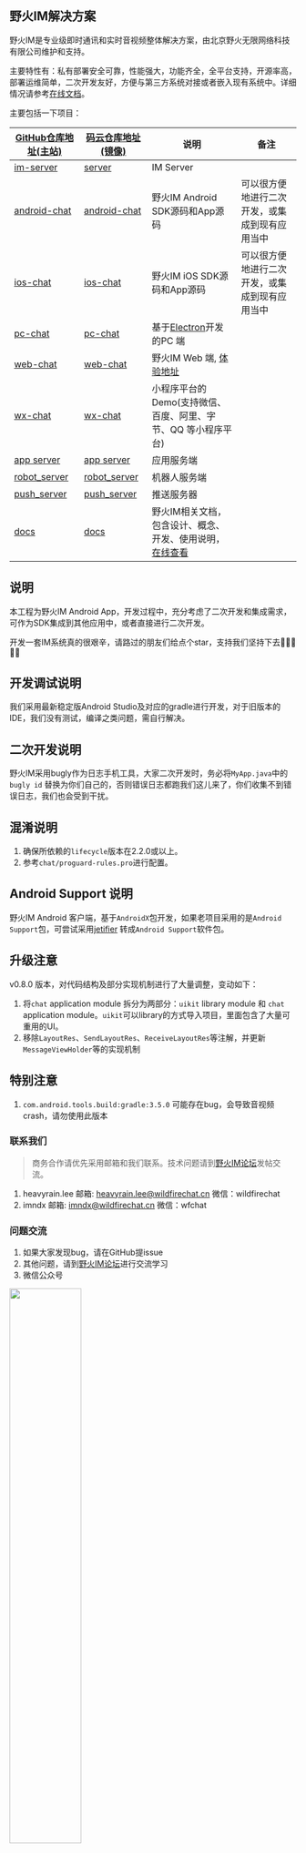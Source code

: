 ## 野火IM解决方案

野火IM是专业级即时通讯和实时音视频整体解决方案，由北京野火无限网络科技有限公司维护和支持。

主要特性有：私有部署安全可靠，性能强大，功能齐全，全平台支持，开源率高，部署运维简单，二次开发友好，方便与第三方系统对接或者嵌入现有系统中。详细情况请参考[在线文档](https://docs.wildfirechat.cn)。

主要包括一下项目：

| [GitHub仓库地址(主站)](https://github.com/wildfirechat)      | [码云仓库地址(镜像)](https://gitee.com/wfchat)        | 说明                                                                                      | 备注                                           |
| ------------------------------------------------------------ | ----------------------------------------------------- | ----------------------------------------------------------------------------------------- | ---------------------------------------------- |
| [im-server](https://github.com/wildfirechat/im-server)       | [server](https://gitee.com/wfchat/im-server)          | IM Server                                                                                 |                                                |
| [android-chat](https://github.com/wildfirechat/android-chat) | [android-chat](https://gitee.com/wfchat/android-chat) | 野火IM Android SDK源码和App源码                                                           | 可以很方便地进行二次开发，或集成到现有应用当中 |
| [ios-chat](https://github.com/wildfirechat/ios-chat)         | [ios-chat](https://gitee.com/wfchat/ios-chat)         | 野火IM iOS SDK源码和App源码                                                               | 可以很方便地进行二次开发，或集成到现有应用当中 |
| [pc-chat](https://github.com/wildfirechat/vue-pc-chat)       | [pc-chat](https://gitee.com/wfchat/vue-pc-chat)       | 基于[Electron](https://electronjs.org/)开发的PC 端                                        |                                                |
| [web-chat](https://github.com/wildfirechat/vue-chat)         | [web-chat](https://gitee.com/wfchat/vue-chat)         | 野火IM Web 端, [体验地址](http://web.wildfirechat.cn)                                     |                                                |
| [wx-chat](https://github.com/wildfirechat/wx-chat)           | [wx-chat](https://gitee.com/wfchat/wx-chat)           | 小程序平台的Demo(支持微信、百度、阿里、字节、QQ 等小程序平台)                             |                                                |
| [app server](https://github.com/wildfirechat/app_server)     | [app server](https://gitee.com/wfchat/app_server)     | 应用服务端                                                                                |                                                |
| [robot_server](https://github.com/wildfirechat/robot_server) | [robot_server](https://gitee.com/wfchat/robot_server) | 机器人服务端                                                                              |                                                |
| [push_server](https://github.com/wildfirechat/push_server)   | [push_server](https://gitee.com/wfchat/push_server)   | 推送服务器                                                                                |                                                |
| [docs](https://github.com/wildfirechat/docs)                 | [docs](https://gitee.com/wfchat/docs)                 | 野火IM相关文档，包含设计、概念、开发、使用说明，[在线查看](https://docs.wildfirechat.cn/) |                                                |


## 说明

本工程为野火IM Android App，开发过程中，充分考虑了二次开发和集成需求，可作为SDK集成到其他应用中，或者直接进行二次开发。


开发一套IM系统真的很艰辛，请路过的朋友们给点个star，支持我们坚持下去🙏🙏🙏🙏🙏

## 开发调试说明

我们采用最新稳定版Android Studio及对应的gradle进行开发，对于旧版本的IDE，我们没有测试，编译之类问题，需自行解决。

## 二次开发说明

野火IM采用bugly作为日志手机工具，大家二次开发时，务必将```MyApp.java```中的 ```bugly id``` 替换为你们自己的，否则错误日志都跑我们这儿来了，你们收集不到错误日志，我们也会受到干扰。

## 混淆说明
1. 确保所依赖的```lifecycle```版本在2.2.0或以上。
2. 参考```chat/proguard-rules.pro```进行配置。

## Android Support 说明

野火IM Android 客户端，基于```AndroidX```包开发，如果老项目采用的是```Android Support```包，可尝试采用[jetifier](https://developer.android.google.cn/studio/command-line/jetifier?hl=zh_cn)
转成```Android Support```软件包。

## 升级注意
v0.8.0 版本，对代码结构及部分实现机制进行了大量调整，变动如下：

1. 将```chat``` application module 拆分为两部分：```uikit``` library module 和 ```chat``` application module。```uikit```可以library的方式导入项目，里面包含了大量可重用的UI。
2. 移除```LayoutRes```、```SendLayoutRes```、```ReceiveLayoutRes```等注解，并更新```MessageViewHolder```等的实现机制

## 特别注意
1. ```com.android.tools.build:gradle:3.5.0``` 可能存在bug，会导致音视频crash，请勿使用此版本

### 联系我们

> 商务合作请优先采用邮箱和我们联系。技术问题请到[野火IM论坛](http://bbs.wildfirechat.cn/)发帖交流。

1. heavyrain.lee  邮箱: heavyrain.lee@wildfirechat.cn  微信：wildfirechat
2. imndx  邮箱: imndx@wildfirechat.cn  微信：wfchat

### 问题交流

1. 如果大家发现bug，请在GitHub提issue
2. 其他问题，请到[野火IM论坛](http://bbs.wildfirechat.cn/)进行交流学习
3. 微信公众号

<img src="http://static.wildfirechat.cn/wx_wfc_qrcode.jpg" width = 50% height = 50% />

> 强烈建议关注我们的公众号。我们有新版本发布或者有重大更新会通过公众号通知大家，另外我们也会不定期的发布一些关于野火IM的技术介绍。

## 体验Demo
我们提供了体验demo，请使用微信扫码下载安装体验

![野火IM](http://static.wildfirechat.cn/download_qrcode.png)

## 应用截图
![ios-demo1](http://static.wildfirechat.cn/android-deomo1.gif)

![ios-demo2](http://static.wildfirechat.cn/android-deomo1.gif)

<img src="http://static.wildfirechat.cn/android-view1.png" width = 50% height = 50% />

<img src="http://static.wildfirechat.cn/android-view2.png" width = 50% height = 50% />

<img src="http://static.wildfirechat.cn/android-view3.png" width = 50% height = 50% />

<img src="http://static.wildfirechat.cn/android-view4.png" width = 50% height = 50% />

<img src="http://static.wildfirechat.cn/android-view5.png" width = 50% height = 50% />

<img src="http://static.wildfirechat.cn/android-view6.png" width = 50% height = 50% />

<img src="http://static.wildfirechat.cn/android-view7.png" width = 50% height = 50% />

<img src="http://static.wildfirechat.cn/android-view8.png" width = 50% height = 50% />

<img src="http://static.wildfirechat.cn/android-view9.png" width = 50% height = 50% />

<img src="http://static.wildfirechat.cn/android-view10.png" width = 50% height = 50% />

<img src="http://static.wildfirechat.cn/android-view11.png" width = 50% height = 50% />


## 集成
1. client部分，自行下载代码，并将client module引入你们自己的项目。
2. uikit部分，自行下载代码，并将uikit module引入你们自己的项目。
3. push部分，自行下载代码，将push module引入你们自己的项目。

## 贡献
欢迎提交pull request，一起打造一个更好的开源IM。

## 鸣谢
1. [LQRWeChat](https://github.com/GitLqr/LQRWeChat) 本项目中图片选择器、表情基于此开发
2. [butterKnife](https://github.com/JakeWharton/butterknife)
3. OKHttp等一些其他优秀的开源项目
4. 本工程使用的Icon全部来源于[icons8](https://icons8.com)，对他们表示感谢。
5. Gif动态图来源于网络，对网友的制作表示感谢。

如果有什么地方侵犯了您的权益，请联系我们删除🙏🙏🙏

## License

1. Under the Creative Commons Attribution-NoDerivs 3.0 Unported license. See the [LICENSE](https://github.com/wildfirechat/android-chat/blob/master/LICENSE) file for details.
